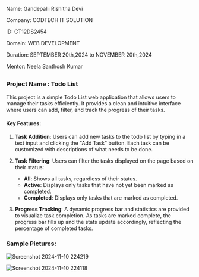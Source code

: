 Name: Gandepalli Rishitha Devi

Company: CODTECH IT SOLUTION

ID: CT12DS2454

Domain: WEB DEVELOPMENT

Duration: SEPTEMBER 20th,2024 to NOVEMBER 20th,2024

Mentor: Neela Santhosh Kumar 

##

### Project Name : Todo List

This project is a simple Todo List web application that allows users to manage their tasks efficiently. It provides a clean and intuitive interface where users can add, filter, and track the progress of their tasks.

#### Key Features:

1. **Task Addition**: Users can add new tasks to the todo list by typing in a text input and clicking the "Add Task" button. Each task can be customized with descriptions of what needs to be done.

2. **Task Filtering**: Users can filter the tasks displayed on the page based on their status:
   
    - **All**: Shows all tasks, regardless of their status.
    - **Active**: Displays only tasks that have not yet been marked as completed.
    - **Completed**: Displays only tasks that are marked as completed.

3. **Progress Tracking**: A dynamic progress bar and statistics are provided to visualize task completion. As tasks are marked complete, the progress bar fills up and the stats update accordingly, reflecting the percentage of completed tasks.

### Sample Pictures:

![Screenshot 2024-11-10 224219](https://github.com/user-attachments/assets/fc488098-5475-4d16-a74c-51d21f9c5430)

![Screenshot 2024-11-10 224118](https://github.com/user-attachments/assets/50b74960-c76b-4b66-9011-56a7d0cd68b0)

